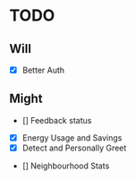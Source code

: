 # TODO

## Will

- [x] Better Auth

## Might

- [] Feedback status
- [x] Energy Usage and Savings
- [x] Detect and Personally Greet
- [] Neighbourhood Stats
